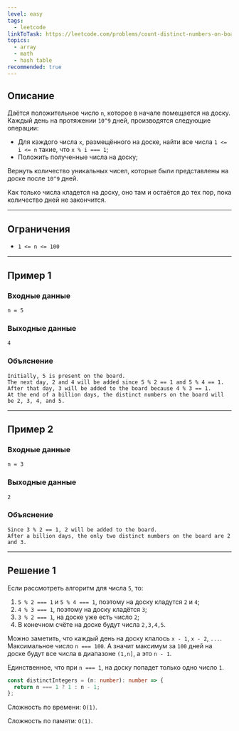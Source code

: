 ```yaml
---
level: easy
tags:
  - leetcode
linkToTask: https://leetcode.com/problems/count-distinct-numbers-on-board/description/
topics:
  - array
  - math
  - hash table
recommended: true
---
```

## Описание

Даётся положительное число `n`, которое в начале помещается на доску. Каждый день на протяжении `10^9` дней, производятся следующие операции:

- Для каждого числа `x`, размещённого на доске, найти все числа `1 <= i <= n` такие, что `x % i === 1`;
- Положить полученные числа на доску;

Вернуть количество уникальных чисел, которые были представлены на доске после `10^9` дней.

Как только числа кладется на доску, оно там и остаётся до тех пор, пока количество дней не закончится.

---
## Ограничения

- `1 <= n <= 100`

---
## Пример 1

### Входные данные

```
n = 5
```
### Выходные данные

```
4
```
### Объяснение

```
Initially, 5 is present on the board. 
The next day, 2 and 4 will be added since 5 % 2 == 1 and 5 % 4 == 1. 
After that day, 3 will be added to the board because 4 % 3 == 1. 
At the end of a billion days, the distinct numbers on the board will be 2, 3, 4, and 5.
```

---
## Пример 2

### Входные данные

```
n = 3
```
### Выходные данные

```
2
```
### Объяснение

```
Since 3 % 2 == 1, 2 will be added to the board. 
After a billion days, the only two distinct numbers on the board are 2 and 3.
```

---
## Решение 1

Если рассмотреть алгоритм для числа `5`, то:

1. `5 % 2 === 1` и `5 % 4 === 1`, поэтому на доску кладутся `2` и `4`;
2. `4 % 3 === 1`, поэтому на доску кладётся `3`;
3. `3 % 2 === 1`, на доске уже есть число `2`;
4. В конечном счёте на доске будут числа `2,3,4,5`.

Можно заметить, что каждый день на доску клалось `x - 1`, `x - 2`, `...`. Максимальное число `n === 100`. А значит максимум за `100` дней на доске будут все числа в диапазоне `(1,n]`, а это `n - 1`.

Единственное, что при `n === 1`, на доску попадет только одно число `1`.

```typescript
const distinctIntegers = (n: number): number => {
  return n === 1 ? 1 : n - 1;
};
```

Сложность по времени: `O(1)`.

Сложность по памяти: `O(1)`.